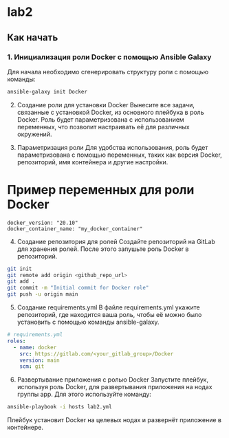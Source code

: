 # lab2

## Как начать

### 1. Инициализация роли Docker с помощью Ansible Galaxy

Для начала необходимо сгенерировать структуру роли с помощью команды:

```bash
ansible-galaxy init Docker
```

2. Создание роли для установки Docker
Вынесите все задачи, связанные с установкой Docker, из основного плейбука в роль Docker. Роль будет параметризована с использованием переменных, что позволит настраивать её для различных окружений.

3. Параметризация роли
Для удобства использования, роль будет параметризована с помощью переменных, таких как версия Docker, репозиторий, имя контейнера и другие настройки.

# Пример переменных для роли Docker
```
docker_version: "20.10"
docker_container_name: "my_docker_container"
```

4. Создание репозитория для ролей
Создайте репозиторий на GitLab для хранения ролей. После этого запушьте роль Docker в репозиторий.

```bash
git init
git remote add origin <github_repo_url>
git add .
git commit -m "Initial commit for Docker role"
git push -u origin main
```

5. Создание requirements.yml
В файле requirements.yml укажите репозиторий, где находится ваша роль, чтобы её можно было установить с помощью команды ansible-galaxy.
```yaml
# requirements.yml
roles:
  - name: docker
    src: https://gitlab.com/<your_gitlab_group>/Docker
    version: main
    scm: git
```

6. Развертывание приложения с ролью Docker
Запустите плейбук, используя роль Docker, для развертывания приложения на нодах группы app. Для этого используйте команду:

```bash
ansible-playbook -i hosts lab2.yml
```
Плейбук установит Docker на целевых нодах и развернёт приложение в контейнере.
